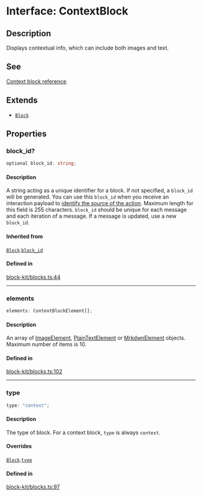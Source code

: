 # Interface: ContextBlock

## Description

Displays contextual info, which can include both images and text.

## See

[Context block reference](https://api.slack.com/reference/block-kit/blocks#context).

## Extends

- [`Block`](Block.md)

## Properties

### block\_id?

```ts
optional block_id: string;
```

#### Description

A string acting as a unique identifier for a block. If not specified, a `block_id` will be generated.
You can use this `block_id` when you receive an interaction payload to
[identify the source of the action](https://api.slack.com/interactivity/handling#payloads).
Maximum length for this field is 255 characters. `block_id` should be unique for each message and each iteration of
a message. If a message is updated, use a new `block_id`.

#### Inherited from

[`Block`](Block.md).[`block_id`](Block.md#block_id)

#### Defined in

[block-kit/blocks.ts:44](https://github.com/slackapi/node-slack-sdk/blob/7b348598b763c2b7545d1042b5f0429775cfa62c/packages/types/src/block-kit/blocks.ts#L44)

***

### elements

```ts
elements: ContextBlockElement[];
```

#### Description

An array of [ImageElement](../type-aliases/ImageElement.md), [PlainTextElement](PlainTextElement.md) or [MrkdwnElement](MrkdwnElement.md) objects.
Maximum number of items is 10.

#### Defined in

[block-kit/blocks.ts:102](https://github.com/slackapi/node-slack-sdk/blob/7b348598b763c2b7545d1042b5f0429775cfa62c/packages/types/src/block-kit/blocks.ts#L102)

***

### type

```ts
type: "context";
```

#### Description

The type of block. For a context block, `type` is always `context`.

#### Overrides

[`Block`](Block.md).[`type`](Block.md#type)

#### Defined in

[block-kit/blocks.ts:97](https://github.com/slackapi/node-slack-sdk/blob/7b348598b763c2b7545d1042b5f0429775cfa62c/packages/types/src/block-kit/blocks.ts#L97)
